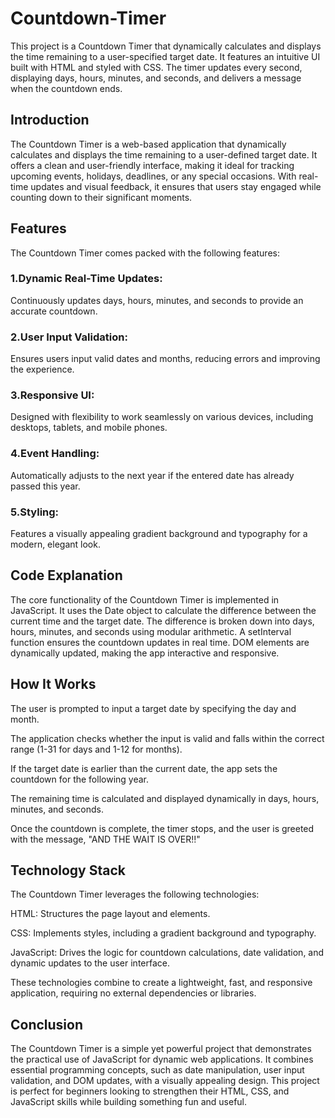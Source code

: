 # Countdown-Timer
This project is a Countdown Timer that dynamically calculates and displays the time remaining to a user-specified target date. It features an intuitive UI built with HTML and styled with CSS. The timer updates every second, displaying days, hours, minutes, and seconds, and delivers a message when the countdown ends.

## Introduction

The Countdown Timer is a web-based application that dynamically calculates and displays the time remaining to a user-defined target date. It offers a clean and user-friendly interface, making it ideal for tracking upcoming events, holidays, deadlines, or any special occasions. With real-time updates and visual feedback, it ensures that users stay engaged while counting down to their significant moments.

## Features

The Countdown Timer comes packed with the following features:

### 1.Dynamic Real-Time Updates:
 Continuously updates days, hours, minutes, and seconds to provide an accurate countdown.

### 2.User Input Validation: 
Ensures users input valid dates and months, reducing errors and improving the experience.

### 3.Responsive UI: 
Designed with flexibility to work seamlessly on various devices, including desktops, tablets, and mobile phones.

### 4.Event Handling: 
Automatically adjusts to the next year if the entered date has already passed this year.

### 5.Styling: 
Features a visually appealing gradient background and typography for a modern, elegant look.

## Code Explanation

The core functionality of the Countdown Timer is implemented in JavaScript. It uses the Date object to calculate the difference between the current time and the target date. The difference is broken down into days, hours, minutes, and seconds using modular arithmetic. A setInterval function ensures the countdown updates in real time. DOM elements are dynamically updated, making the app interactive and responsive.

## How It Works

The user is prompted to input a target date by specifying the day and month.

The application checks whether the input is valid and falls within the correct range (1-31 for days and 1-12 for months).

If the target date is earlier than the current date, the app sets the countdown for the following year.

The remaining time is calculated and displayed dynamically in days, hours, minutes, and seconds.

Once the countdown is complete, the timer stops, and the user is greeted with the message, "AND THE WAIT IS OVER!!"

## Technology Stack

The Countdown Timer leverages the following technologies:

HTML: Structures the page layout and elements.

CSS: Implements styles, including a gradient background and typography.

JavaScript: Drives the logic for countdown calculations, date validation, and dynamic updates to the user interface.

These technologies combine to create a lightweight, fast, and responsive application, requiring no external dependencies or libraries.

## Conclusion

The Countdown Timer is a simple yet powerful project that demonstrates the practical use of JavaScript for dynamic web applications. It combines essential programming concepts, such as date manipulation, user input validation, and DOM updates, with a visually appealing design. This project is perfect for beginners looking to strengthen their HTML, CSS, and JavaScript skills while building something fun and useful.
